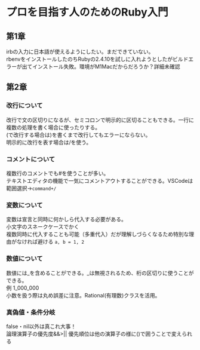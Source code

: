# プロを目指す人のためのRuby入門
## 第1章
irbの入力に日本語が使えるようにしたい。まだできていない。  
rbenvをインストールしたのちRubyの2.4.10を試しに入れようとしたがビルドエラーが出てインストール失敗。環境がM1Macだからだろうか？詳細未確認
## 第2章
### 改行について
改行で文の区切りになるが、セミコロンで明示的に区切ることもできる。一行に複数の処理を書く場合に使ったりする。  
(で改行する場合は)を書くまで改行してもエラーにならない。  
明示的に改行を表す場合は/を使う。
### コメントについて
複数行のコメントでも#を使うことが多い。  
テキストエディタの機能で一気にコメントアウトすることができる。VSCodeは範囲選択→`command+/`
### 変数について
変数は宣言と同時に何かしら代入する必要がある。  
小文字のスネークケースでかく  
複数同時に代入することも可能（多重代入）だが理解しづらくなるため特別な理由がなければ避ける `a, b = 1, 2`
### 数値について
数値には_を含めることができる。_は無視されるため、桁の区切りに使うことができる。  
例 1_000_000  
小数を扱う際は丸め誤差に注意。Rational(有理数)クラスを活用。  
### 真偽値・条件分岐
false・nil以外は真これ大事！  
論理演算子の優先度&&>||
優先順位は他の演算子の様に()で囲うことで変えられる